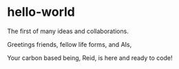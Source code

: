 # hello-world
The first of many ideas and collaborations.

Greetings friends, fellow life forms, and AIs,

Your carbon based being, Reid, is here and ready to code! 
